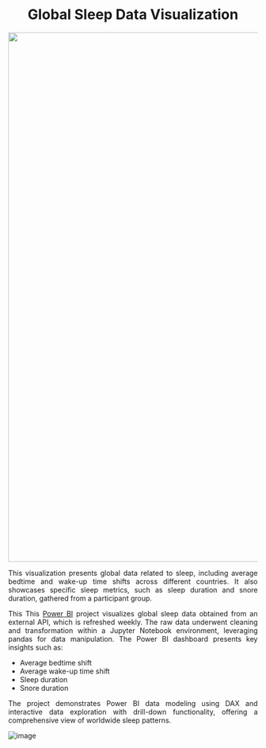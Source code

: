 
<div align="center">
  <h1>Global Sleep Data Visualization</h1>
</div>

<p align="center">
  <img width="1068" alt="image" src="https://github.com/user-attachments/assets/66826c78-602a-4beb-9013-e051030ad344" />
</p>

<div align="justify">
  <p>This visualization presents global data related to sleep, including average bedtime and wake-up time shifts across different countries. It also showcases specific sleep metrics, such as sleep duration and snore duration, gathered from a participant group.</p>

  <p>This This <a href="https://www.microsoft.com/en-us/power-platform/products/power-bi">Power BI</a> project visualizes global sleep data obtained from an external API, which is refreshed weekly. The raw data underwent cleaning and transformation within a Jupyter Notebook environment, leveraging pandas for data manipulation. The Power BI dashboard presents key insights such as:</p>

  <ul>
    <li>Average bedtime shift</li>
    <li>Average wake-up time shift</li>
    <li>Sleep duration</li>
    <li>Snore duration</li>
  </ul>

  <p>The project demonstrates Power BI data modeling using DAX and interactive data exploration with drill-down functionality, offering a comprehensive view of worldwide sleep patterns.</p>
</div>



![image](https://github.com/user-attachments/assets/41639138-32aa-4c2d-9ee8-568a0a1d011f)



